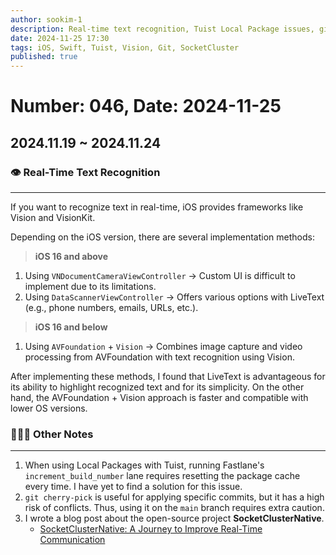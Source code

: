 ```yaml
---
author: sookim-1
description: Real-time text recognition, Tuist Local Package issues, git cherry-pick, SocketClusterNative blog post
date: 2024-11-25 17:30
tags: iOS, Swift, Tuist, Vision, Git, SocketCluster
published: true
---
```

# Number: 046, Date: 2024-11-25
## 2024.11.19 ~ 2024.11.24
### 👁️ Real-Time Text Recognition

---

If you want to recognize text in real-time, iOS provides frameworks like Vision and VisionKit.

Depending on the iOS version, there are several implementation methods:

> **iOS 16 and above**
> 
1. Using `VNDocumentCameraViewController` → Custom UI is difficult to implement due to its limitations.
2. Using `DataScannerViewController` → Offers various options with LiveText (e.g., phone numbers, emails, URLs, etc.).

> **iOS 16 and below**
> 
1. Using `AVFoundation` + `Vision` → Combines image capture and video processing from AVFoundation with text recognition using Vision.

After implementing these methods, I found that LiveText is advantageous for its ability to highlight recognized text and for its simplicity. On the other hand, the AVFoundation + Vision approach is faster and compatible with lower OS versions.

### 🙋🏻‍♂️ Other Notes

---

1. When using Local Packages with Tuist, running Fastlane's `increment_build_number` lane requires resetting the package cache every time. I have yet to find a solution for this issue.
2. `git cherry-pick` is useful for applying specific commits, but it has a high risk of conflicts. Thus, using it on the `main` branch requires extra caution.
3. I wrote a blog post about the open-source project **SocketClusterNative**.
    - [SocketClusterNative: A Journey to Improve Real-Time Communication]([https://medium.com/@sookim-1/socketclusternative-실시간-통신-개선을-위한-여정-9161e10a3d3b](https://medium.com/@sookim-1/socketclusternative-%EC%8B%A4%EC%8B%9C%EA%B0%84-%ED%86%B5%EC%8B%A0-%EA%B0%9C%EC%84%A0%EC%9D%84-%EC%9C%84%ED%95%9C-%EC%97%AC%EC%A0%95-9161e10a3d3b))
